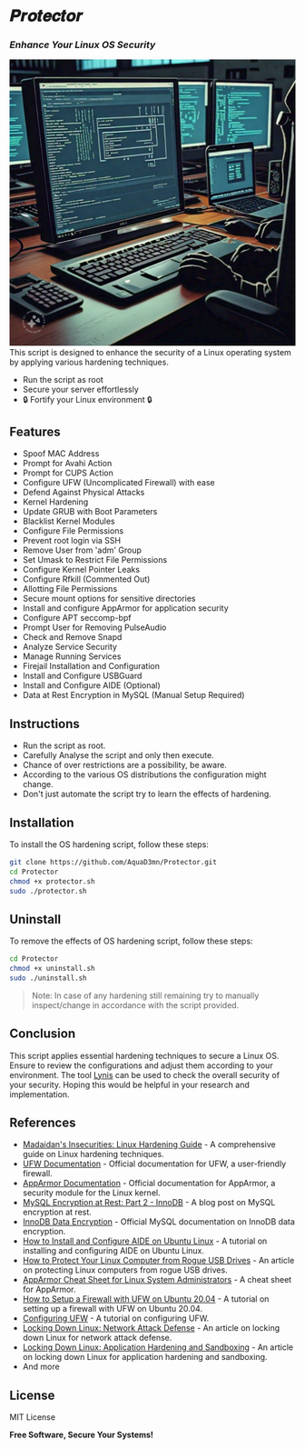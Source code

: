 # 𝑷𝒓𝒐𝒕𝒆𝒄𝒕𝒐𝒓
### _Enhance Your Linux OS Security_

![OS Hardening](https://github.com/AquaD3mn/Protector/blob/main/Os%20hardening.jpeg)
This script is designed to enhance the security of a Linux operating system by applying various hardening techniques.

-  Run the script as root
-  Secure your server effortlessly
- 🔒 Fortify your Linux environment 🔒

## Features

- Spoof MAC Address
- Prompt for Avahi Action
- Prompt for CUPS Action
- Configure UFW (Uncomplicated Firewall) with ease
- Defend Against Physical Attacks
- Kernel Hardening
- Update GRUB with Boot Parameters
- Blacklist Kernel Modules
- Configure File Permissions
- Prevent root login via SSH
- Remove User from 'adm' Group
- Set Umask to Restrict File Permissions
- Configure Kernel Pointer Leaks
- Configure Rfkill (Commented Out)
- Allotting File Permissions
- Secure mount options for sensitive directories
- Install and configure AppArmor for application security
- Configure APT seccomp-bpf
- Prompt User for Removing PulseAudio
- Check and Remove Snapd
- Analyze Service Security
- Manage Running Services
- Firejail Installation and Configuration
- Install and Configure USBGuard
- Install and Configure AIDE (Optional)
- Data at Rest Encryption in MySQL (Manual Setup Required) 

## Instructions
- Run the script as root.
- Carefully Analyse the script and only then execute.
- Chance of over restrictions are a possibility, be aware.
- According to the various OS distributions the configuration might change.
- Don't just automate the script try to learn the effects of hardening.

## Installation

To install the OS hardening script, follow these steps:

```bash
git clone https://github.com/AquaD3mn/Protector.git
cd Protector
chmod +x protector.sh
sudo ./protector.sh
```

## Uninstall

To remove the effects of OS hardening script, follow these steps:
```bash
cd Protector
chmod +x uninstall.sh
sudo ./uninstall.sh
```

> Note: In case of any hardening still remaining try to manually inspect/change in accordance with the script provided.


## Conclusion
This script applies essential hardening techniques to secure a Linux OS. Ensure to review the configurations and adjust them according to your environment. The tool [Lynis](https://cisofy.com/lynis/) can be used to check the overall security of your security. Hoping this would be helpful in your research and implementation.
## References

- [Madaidan's Insecurities: Linux Hardening Guide](https://madaidans-insecurities.github.io/guides/linux-hardening.html) - A comprehensive guide on Linux hardening techniques.
- [UFW Documentation](https://wiki.ubuntu.com/UncomplicatedFirewall) - Official documentation for UFW, a user-friendly firewall.
- [AppArmor Documentation](https://wiki.ubuntu.com/AppArmor) - Official documentation for AppArmor, a security module for the Linux kernel.
- [MySQL Encryption at Rest: Part 2 - InnoDB](https://www.percona.com/blog/mysql-encryption-rest-part-2-innodb/) - A blog post on MySQL encryption at rest.
- [InnoDB Data Encryption](https://dev.mysql.com/doc/refman/8.4/en/innodb-data-encryption.html/) - Official MySQL documentation on InnoDB data encryption.
- [How to Install and Configure AIDE on Ubuntu Linux](https://www.rapid7.com/blog/post/2017/06/30/how-to-install-and-configure-aide-on-ubuntu-linux/) - A tutorial on installing and configuring AIDE on Ubuntu Linux.
- [How to Protect Your Linux Computer from Rogue USB Drives](https://www.howtogeek.com/864896/how-to-protect-your-linux-computer-from-rogue-usb-drives/) - An article on protecting Linux computers from rogue USB drives.
- [AppArmor Cheat Sheet for Linux System Administrators](https://computingforgeeks.com/apparmor-cheat-sheet-for-linux-system-administrators/) - A cheat sheet for AppArmor.
- [How to Setup a Firewall with UFW on Ubuntu 20.04](https://linuxize.com/post/how-to-setup-a-firewall-with-ufw-on-ubuntu-20-04/#ufw-default-policies) - A tutorial on setting up a firewall with UFW on Ubuntu 20.04.
- [Configuring UFW](https://pimylifeup.com/configuring-ufw/) - A tutorial on configuring UFW.
- [Locking Down Linux: Network Attack Defense](https://null-byte.wonderhowto.com/how-to/locking-down-linux-using-ubuntu-as-your-primary-os-part-2-network-attack-defense-0185709/) - An article on locking down Linux for network attack defense.
- [Locking Down Linux: Application Hardening and Sandboxing](https://null-byte.wonderhowto.com/how-to/locking-down-linux-using-ubuntu-as-your-primary-os-part-3-application-hardening-sandboxing-0185710/) - An article on locking down Linux for application hardening and sandboxing.
- And more

## License

MIT License

**Free Software, Secure Your Systems!**
